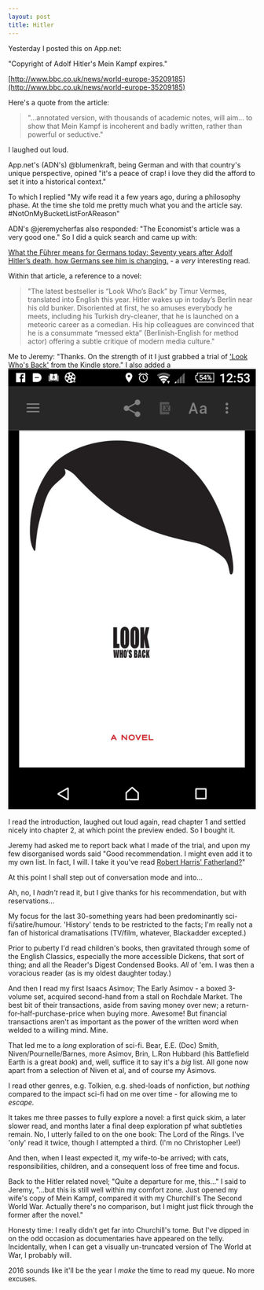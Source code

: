 ```yaml
---
layout: post
title: Hitler
---
```


Yesterday I posted this on App.net:

"Copyright of Adolf Hitler's Mein Kampf expires."

[http://www.bbc.co.uk/news/world-europe-35209185](http://www.bbc.co.uk/news/world-europe-35209185)

Here's a quote from the article:

> "…annotated version, with thousands of academic notes, will aim… to show that Mein Kampf is incoherent and badly written, rather than powerful or seductive."

I laughed out loud.

App.net's (ADN's) @blumenkraft, being German and with that country's unique perspective, opined "it's a peace of crap! i love they did the afford to set it into a historical context."

To which I replied "My wife read it a few years ago, during a philosophy phase. At the time she told me pretty much what you and the article say.  #NotOnMyBucketListForAReason"

ADN's @jeremycherfas also responded: "The Economist's article was a very good one."  So I did a quick search and came up with:

[What the Führer means for Germans today:  Seventy years after Adolf Hitler’s death, how Germans see him is changing.](http://www.economist.com/news/christmas-specials/21683971-seventy-years-after-adolf-hitlers-death-how-germans-see-him-changing-what) - a *very* interesting read.

Within that article, a reference to a novel:

> "The latest bestseller is “Look Who’s Back” by Timur Vermes, translated into English this year. Hitler wakes up in today’s Berlin near his old bunker. Disoriented at first, he so amuses everybody he meets, including his Turkish dry-cleaner, that he is launched on a meteoric career as a comedian. His hip colleagues are convinced that he is a consummate “messed ekta” (Berlinish-English for method actor) offering a subtle critique of modern media culture."

Me to Jeremy: "Thanks. On the strength of it I just grabbed a trial of ['Look Who's Back'](http://amzn.to/1OALVFc) from the Kindle store."  I also added a ![screenshot of the cover.](/images/Hitler_novel.png)

I read the introduction, laughed out loud again, read chapter 1 and settled nicely into chapter 2, at which point the preview ended.  So I bought it.

Jeremy had asked me to report back what I made of the trial, and upon my few disorganised words said "Good recommendation. I might even add it to my own list. In fact, I will. I take it you've read [Robert Harris' Fatherland?](http://www.amazon.com/Fatherland-A-Novel-Robert-Harris/dp/0812977211?tag=duckduckgo-d-20)"

At this point I shall step out of conversation mode and into…

Ah, no, I *hadn't* read it, but I give thanks for his recommendation, but with reservations…

My focus for the last 30-something years had been predominantly sci-fi/satire/humour. 'History' tends to be restricted to the facts; I'm really not a fan of historical dramatisations (TV/film, whatever, Blackadder excepted.)

Prior to puberty I'd read children's books, then gravitated through some of the English Classics, especially the more accessible Dickens, that sort of thing; and all the Reader's Digest Condensed Books.  *All* of 'em.  I was then a voracious reader (as is my oldest daughter today.)

And then I read my first Isaacs Asimov; The Early Asimov - a boxed 3-volume set, acquired second-hand from a stall on Rochdale Market.  The best bit of their transactions, aside from saving money over new; a return-for-half-purchase-price when buying more.  Awesome!  But financial transactions aren't as important as the power of the written word when welded to a willing mind.  Mine.

That led me to a *long* exploration of sci-fi.  Bear, E.E. (Doc) Smith, Niven/Pournelle/Barnes, more Asimov, Brin, L.Ron Hubbard (his Battlefield Earth is a great *book*) and, well, suffice it to say it's a *big* list.  All gone now apart from a selection of Niven et al, and of course my Asimovs.

I read other genres, e.g. Tolkien, e.g. shed-loads of nonfiction, but *nothing* compared to the impact sci-fi had on me over time - for allowing me to *escape.*

It takes me three passes to fully explore a novel: a first quick skim, a later slower read, and months later a final deep exploration pf what subtleties remain.  No, I utterly failed to on the one book: The Lord of the Rings.  I've 'only' read it twice, though I attempted a third.  (I'm no Christopher Lee!)

And then, when I least expected it, my wife-to-be arrived; with cats, responsibilities, children, and a consequent loss of free time and focus.

Back to the Hitler related novel; "Quite a departure for me, this…" I said to Jeremy, "…but this is still well within my comfort zone. Just opened my wife's copy of Mein Kampf, compared it with my Churchill's The Second World War.  Actually there's no comparison, but I might just flick through the former after the novel."

Honesty time: I really didn't get far into Churchill's tome.  But I've dipped in on the odd occasion as documentaries have appeared on the telly.  Incidentally, when I can get a visually un-truncated version of The World at War, I probably will.

2016 sounds like it'll be the year I *make* the time to read my queue.  No more excuses.